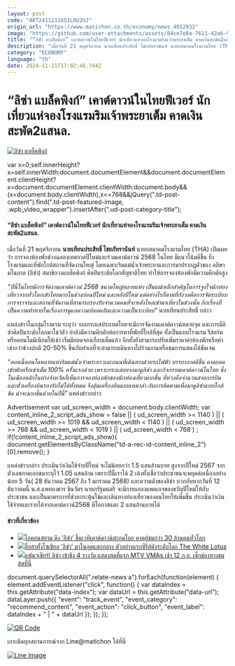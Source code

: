 ```yaml
---
layout: post
code: "ART2411211651L0U2UJ"
origin_url: "https://www.matichon.co.th/economy/news_4912932"
image: "https://github.com/user-attachments/assets/84ce7e8a-7611-42a6-9031-15715213fe6a"
title: "“ลิซ่า แบล็คพิงก์” เคาต์ดาวน์ในไทยฟีเวอร์ นักเที่ยวแห่จองโรงแรมริมเจ้าพระยาเต็ม คาดเงินสะพัด2แสนล."
description: "เมื่อวันที่ 21 พฤศจิกายน นายเทียนประสิทธิ์ ไชยภัทรานันท์ นายกสมาคมโรงแรมไทย (THA) เปิดเผยว่า การจองห้องพักช่วงฉลองเทศกาลปีใหม่และร่วมเคาต์ดาวน์ 2568 ในไทย"
category: "ECONOMY"
language: "th"
date: 2024-11-21T17:02:48.744Z
---
```


# “ลิซ่า แบล็คพิงก์” เคาต์ดาวน์ในไทยฟีเวอร์ นักเที่ยวแห่จองโรงแรมริมเจ้าพระยาเต็ม คาดเงินสะพัด2แสนล.

[![ลิซ่า แบล็คพิงก์](https://www.matichon.co.th/wp-content/uploads/2024/11/liza1.jpg "liza1")](https://www.matichon.co.th/wp-content/uploads/2024/11/liza1.jpg)

var x=0;self.innerHeight?x=self.innerWidth:document.documentElement&&document.documentElement.clientHeight?x=document.documentElement.clientWidth:document.body&&(x=document.body.clientWidth),x<=768&&jQuery(".td-post-content").find(".td-post-featured-image, .wpb\_video\_wrapper").insertAfter(".ud-post-category-title");

#### **“ลิซ่า แบล็คพิงก์” เคาต์ดาวน์ในไทยฟีเวอร์ นักเที่ยวแห่จองโรงแรมริมเจ้าพระยาเต็ม คาดเงินสะพัด2แสนล.**

เมื่อวันที่ 21 พฤศจิกายน **นายเทียนประสิทธิ์ ไชยภัทรานันท์** นายกสมาคมโรงแรมไทย (THA) เปิดเผยว่า การจองห้องพักช่วงฉลองเทศกาลปีใหม่และร่วมเคาต์ดาวน์ 2568 ในไทย มีแนวโน้มดีขึ้น ยิ่งโรงแรมและที่พักใกล้สถานที่จัดงานใหญ่ โดยเฉพาะริมแม่น้ำเจ้าพระยาและการมาปรากฎตัวของ ลลิษา มโนบาล (ลิซ่า) สมาชิกวงแบล็คพิงก์ ศิลปินระดับโลกสัญชาติไทย ทำให้การจองห้องพักมีความคึกคักสูง

_“ปีนี้ในไทยมีการจัดงานเคาต์ดาวน์ 2568 ขนาดใหญ่หลายแห่ง เป็นแม่เหล็กสำคัญในการจูงใจนักท่องเที่ยวจากทั่วโลกเข้าไทยมากในช่วงก่อนปีใหม่ และหลังปีใหม่ แต่อย่างไรก็ตามที่กังวลคือการจัดระเบียบการจราจรและสถานที่จัดงานที่สามารถรองรับจำนวนคนที่จะหลั่งไหลเข้ามาเที่ยวในช่วงนั้น อีกเรื่องที่เป็นความท้าทายในเรื่องการดูแลความปลอดภัยและความเป็นระเบียบ”_ นายเทียนประสิทธิ์ กล่าว

แหล่งข่าวในกลุ่มโรงแรม ระบุว่า จากกระแสประเทศไทยจะมีการจัดงานเคาต์ดาวน์หลายจุด และการมีลิซ่าศิลปินระดับโลกมาโชว์ตัว กำลังมีความคึกคักต่อการหาที่พักที่ใกล้ที่สุด ทั้งเป็นแบบโรงแรม รีสอร์ต หรือคอนโดมิเนียมให้เช่า เริ่มมียอดจองเกือบเต็มแล้ว อีกทั้งยังสามารถปรับเพิ่มราคาค่าห้องพักหรือค่าเช่ากว่าช่วงปกติ 20-50% ขึ้นกับทำเลที่จะสามารถเดินทางไปร่วมงานหรือชมการแสดงได้ชัดเจน

_“ตอนนี้คอนโดหลายแห่งริมแม่น้ำเจ้าพระยา และถนนที่เดินทางด้วยรถไฟฟ้า บรรยากาศดีขึ้น คาดยอดเข้าพักหรือเช่าเต็ม 100% ครั้งแรกด้วย เพราะกระแสอยากมาดูลิซ่า และกิจกรรมเคาต์ดาวน์ในไทย ซึ่งในเมืองหลักในต่างจังหวัดก็เห็นการจองห้องพักของนักท่องเที่ยวมากขึ้น ที่ห่วงคือจำนวนสายการบินและตั๋วเครื่องบินรองรับไม่ได้ทั้งหมด จึงลุ้นเครื่องบินแบบเหมาลำ กับการติดตามเพื่อมาดูลิซ่าแบบใกล้ชิด น่าจะมากขึ้นด้วยในปีนี้”_ แหล่งข่าวกล่าว

Advertisement var ud\_screen\_width = document.body.clientWidth; var content\_inline\_2\_script\_ads\_show = false || ( ud\_screen\_width >= 1140 ) || ( ud\_screen\_width >= 1019 && ud\_screen\_width < 1140 ) || ( ud\_screen\_width >= 768 && ud\_screen\_width < 1019 ) || ( ud\_screen\_width < 768 ) ; if(!content\_inline\_2\_script\_ads\_show){ document.getElementsByClassName("td-a-rec-id-content\_inline\_2")\[0\].remove(); }

แหล่งข่าวกล่าว ประเมินว่าเงินใช้จ่ายปีใหม่ จะไม่น้อยกว่า 1.5 แสนล้านบาท สูงจากปีใหม่ 2567 จากตัวเลขภาคเอกชนระบุไว้ 1.05 แสนล้าน เพราะปีนี้เราได้ 2 เด้งทั้งเชื่อว่าประชาชนจะหยุดต่อเนื่องอย่างน้อย 5 วัน( 28 ธันวาคม 2567 ถึง 1 มกราคม 2568) และความดังของลิซ่า บวกกับหากวันที่ 12 ธันวาคมนี้ น.ส.แพทองธาร ชินวัตร นายกรัฐมนตรี จะมีการแถลงแพคเกจของขวัญปีใหม่ให้กับประชาชน และเป็นมาตรการที่ช่วยกระตุ้นใช้และเดินทางท่องเที่ยวของคนไทยให้เพิ่มขึ้น ประเมินว่าเงินใช้จ่ายและรายได้จากเคาต์ดาวน์2568 มีโอกาสแตะ 2 แสนล้านบาทได้

#### ข่าวที่เกี่ยวข้อง

*   [![](https://www.matichon.co.th/wp-content/uploads/2024/11/S__57712691.jpg)ไอคอนสยาม ดึง ’ลิซ่า’ ขึ้นเวทีเคาต์ดาวน์สะกดโลก คาดผู้ชมกว่า 30 ล้านคนทั่วโลก](https://www.matichon.co.th/economy/news_4898503)
*   [![](https://www.matichon.co.th/wp-content/uploads/2024/11/5-27.jpg)ฮือฮาทั้งโซเชียล ‘ลิซ่า’ มาในลุคแสกกลาง ตัวอย่างแรกซีรีส์ดังระดับโลก The White Lotus](https://www.matichon.co.th/entertainment/news_4893188)
*   [![](https://www.matichon.co.th/wp-content/uploads/2024/09/dit22-wed.jpg)แฟนๆเชียร์! ลิซ่า เข้าชิง 4 รางวัล แสดงสดที่แรก MTV VMAs เช้า 12 ก.ย. เช็กช่องทางชมสดที่นี่](https://www.matichon.co.th/entertainment/news_4785800)

document.querySelectorAll(".relate-news a").forEach(function(element) { element.addEventListener("click", function() { var dataIndex = this.getAttribute("data-index"); var dataUrl = this.getAttribute("data-url"); dataLayer.push({ "event": "track\_event", "event\_category": "recommend\_content", "event\_action": "click\_button", "event\_label": dataIndex + " | " + dataUrl }); }); });

[![QR Code](https://www.matichon.co.th/wp-content/uploads/2023/07/wob1371z.jpg)](https://lin.ee/ht0nDxX)

เกาะติดทุกสถานการณ์จาก Line@matichon ได้ที่นี่

[![Line Image](https://www.matichon.co.th/wp-content/uploads/2023/07/th.png)](https://lin.ee/ht0nDxX)